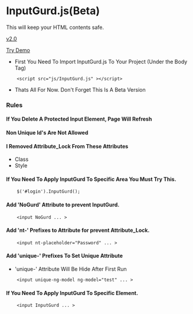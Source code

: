 # InputGurd.js(Beta)
This will keep your HTML contents safe.

[v2.0](https://github.com/gobzateloon/InputGurd.js/archive/v2.0.zip)

[Try Demo](https://gobzateloon.github.io/examples/InputGurd.html)

* First You Need To Import InputGurd.js To Your Project (Under the Body Tag)

```
    <script src="js/InputGurd.js" ></script>
```

* Thats All For Now. Don't Forget This Is A Beta Version

### Rules
#### If You Delete A Protected Input Element, Page Will Refresh
#### Non Unique Id's Are Not Allowed
#### I Removed Attribute_Lock From These Attributes
* Class
* Style

#### If You Need To Apply InputGurd To Specific Area You Must Try This.
```
    $('#login').InputGurd();
```

#### Add 'NoGurd' Attribute to prevent InputGurd.
```
    <input NoGurd ... >
```

#### Add 'nt-' Prefixes to Attribute for prevent Attribute_Lock.
```
    <input nt-placeholder="Password" ... >
```

#### Add 'unique-' Prefixes To Set Unique Attribute
* 'unique-' Attribute Will Be Hide After First Run
```
	<input unique-ng-model ng-model="test" ... >
```

#### If You Need To Apply InputGurd To Specific Element.
```
    <input InputGurd ... >
```
